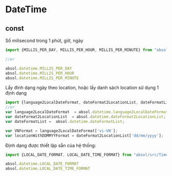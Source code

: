 # DateTime

## const

Số milisecond trong 1 phút, giờ, ngày
```js
import {MILLIS_PER_DAY, MILLIS_PER_HOUR, MILLIS_PER_MINUTE} from "absol/src/Time/datetime";

//or

absol.datetime.MILLIS_PER_DAY
absol.datetime.MILLIS_PER_HOUR
absol.datetime.MILLIS_PER_MINUTE
```

Lấy đinh dạng ngày theo location, hoặc lấy danh sách location sử dụng 1 định dạng

```js
import {language2LocalDateFormat, dateFormat2LocationList, dateFormatList} from "absol/src/Time/datetime";
//or 
var language2LocalDateFormat  = absol.datetime.language2LocalDateFormat;
var dateFormat2LocationList  = absol.datetime.dateFormat2LocationList;
var dateFormatList =  absol.datetime.dateFormatList;

var VNFormat = language2LocalDateFormat['vi-VN'];
var locationWithDDMMYYFormat = dateFormat2LocationList['dd/mm/yyyy'];

```

Định dạng được thiết lập sẵn của hệ thống:

```js
import {LOCAL_DATE_FORMAT, LOCAL_DATE_TIME_FORMAT} from "absol/src/Time/datetime";

absol.datetime.LOCAL_DATE_FORMAT
absol.datetime.LOCAL_DATE_TIME_FORMAT
```




